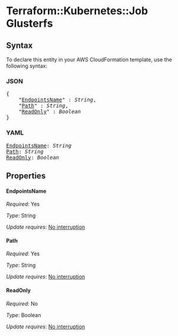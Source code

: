 # Terraform::Kubernetes::Job Glusterfs

## Syntax

To declare this entity in your AWS CloudFormation template, use the following syntax:

### JSON

<pre>
{
    "<a href="#endpointsname" title="EndpointsName">EndpointsName</a>" : <i>String</i>,
    "<a href="#path" title="Path">Path</a>" : <i>String</i>,
    "<a href="#readonly" title="ReadOnly">ReadOnly</a>" : <i>Boolean</i>
}
</pre>

### YAML

<pre>
<a href="#endpointsname" title="EndpointsName">EndpointsName</a>: <i>String</i>
<a href="#path" title="Path">Path</a>: <i>String</i>
<a href="#readonly" title="ReadOnly">ReadOnly</a>: <i>Boolean</i>
</pre>

## Properties

#### EndpointsName

_Required_: Yes

_Type_: String

_Update requires_: [No interruption](https://docs.aws.amazon.com/AWSCloudFormation/latest/UserGuide/using-cfn-updating-stacks-update-behaviors.html#update-no-interrupt)

#### Path

_Required_: Yes

_Type_: String

_Update requires_: [No interruption](https://docs.aws.amazon.com/AWSCloudFormation/latest/UserGuide/using-cfn-updating-stacks-update-behaviors.html#update-no-interrupt)

#### ReadOnly

_Required_: No

_Type_: Boolean

_Update requires_: [No interruption](https://docs.aws.amazon.com/AWSCloudFormation/latest/UserGuide/using-cfn-updating-stacks-update-behaviors.html#update-no-interrupt)

